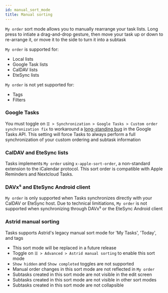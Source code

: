 ```yaml
---
id: manual_sort_mode
title: Manual sorting
---
```


`My order` sort mode allows you to manually rearrange your task lists. Long
press to intiate a drag-and-drop gesture, then move your task up or down to
re-arrange it, or move it to the side to turn it into a subtask

`My order` is supported for:

* Local lists
* Google Task lists
* CalDAV lists
* EteSync lists

`My order` is not yet supported for:

* Tags
* Filters

### Google Tasks

You must toggle on `☰ > Synchronization > Google Tasks > Custom order
synchronization fix` to workaround a [long-standing
bug](https://issuetracker.google.com/issues/132432317) in the Google Tasks API.
This setting will force Tasks to always perform a full synchronization of your
custom ordering and subtask information

### CalDAV and EteSync lists

Tasks implements `My order` using `x-apple-sort-order`, a non-standard
extension to the iCalendar protocol. This sort order is compatible with Apple
Reminders and Nextcloud Tasks.

### DAVx⁵ and EteSync Android client

`My order` is only supported when Tasks synchronizes directly with your CalDAV
or EteSync host. Due to technical limitiations, `My order` is not supported
when synchronizing through DAVx⁵ or the EteSync Android client

### Astrid manual sorting

Tasks supports Astrid's legacy manual sort mode for 'My Tasks', 'Today', and
tags

* This sort mode will be replaced in a future release
* Toggle on `☰ > Advanced > Astrid manual sorting` to enable this sort mode
* `Show hidden` and `Show completed` toggles are not supported
* Manual order changes in this sort mode are not reflected in `My order`
* Subtasks created in this sort mode are not visible in the edit screen
* Subtasks created in this sort mode are not visible in other sort modes
* Subtasks created in this sort mode are not collapsible

